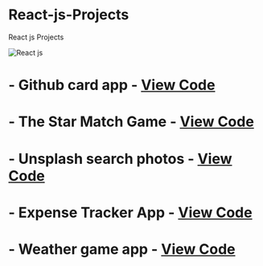 # React-js-Projects
React js Projects


![React js](https://i.ibb.co/xGC1f0b/z2xg2bpo.jpg)

# - Github card app - [View Code](https://codesandbox.io/s/github-card-app-wj3uo?file=/src/App.js:1962-1971)

# - The Star Match Game - [View Code](https://codesandbox.io/s/the-star-match-game-ehn5p?file=/src/App.js)

# - Unsplash search photos - [View Code](https://github.com/mohamedsadiq/unsplash-search-photos-react)

# - Expense Tracker App - [View Code](https://github.com/mohamedsadiq/expense-tracker-app)

# - Weather game app - [View Code](https://github.com/mohamedsadiq/weather-game-react)

